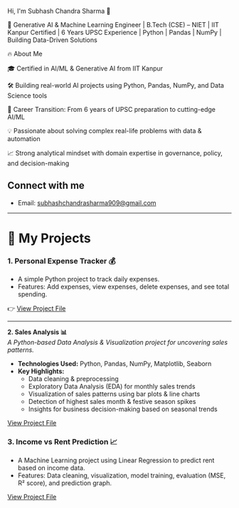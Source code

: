 Hi, I'm Subhash Chandra Sharma 👋

🚀 Generative AI & Machine Learning Engineer | B.Tech (CSE) – NIET | IIT Kanpur Certified | 6 Years UPSC Experience | Python | Pandas | NumPy | Building Data-Driven Solutions

🔥 About Me

🎓 Certified in AI/ML & Generative AI from IIT Kanpur

🛠 Building real-world AI projects using Python, Pandas, NumPy, and Data Science tools

🔄 Career Transition: From 6 years of UPSC preparation to cutting-edge AI/ML

💡 Passionate about solving complex real-life problems with data & automation

📈 Strong analytical mindset with domain expertise in governance, policy, and decision-making
## Connect with me
- Email: subhashchandrasharma909@gmail.com

---

# 📂 My Projects

### 1. Personal Expense Tracker 💰
- A simple Python project to track daily expenses.
- Features: Add expenses, view expenses, delete expenses, and see total spending.

👉 [View Project File](./PERSONAL_EXPENSE_TRACKER.py)

---
**2. Sales Analysis 📊**  
*A Python-based Data Analysis & Visualization project for uncovering sales patterns.*  
- **Technologies Used:** Python, Pandas, NumPy, Matplotlib, Seaborn  
- **Key Highlights:**  
  - Data cleaning & preprocessing  
  - Exploratory Data Analysis (EDA) for monthly sales trends  
  - Visualization of sales patterns using bar plots & line charts  
  - Detection of highest sales month & festive season spikes  
  - Insights for business decision-making based on seasonal trends  


[View Project File](https://github.com/subbhaaash/sales-analysis/blob/main/Sales_Analysis_Project.ipynb)


### 3. Income vs Rent Prediction 📈
- A Machine Learning project using Linear Regression to predict rent based on income data.
- Features: Data cleaning, visualization, model training, evaluation (MSE, R² score), and prediction graph.

[View Project File](https://github.com/subbhaaash/Income-vs-Rent-ML/blob/main/Income-vs-RENT-ML.ipynb)





  



<!--
**subbhaaash/subbhaaash** is a ✨ _special_ ✨ repository because its `README.md` (this file) appears on your GitHub profile.

Here are some ideas to get you started:

- 🔭 I’m currently working on ...
- 🌱 I’m currently learning ...
- 👯 I’m looking to collaborate on ...
- 🤔 I’m looking for help with ...
- 💬 Ask me about ...
- 📫 How to reach me: ...
- 😄 Pronouns: ...
- ⚡ Fun fact: ...
-->
